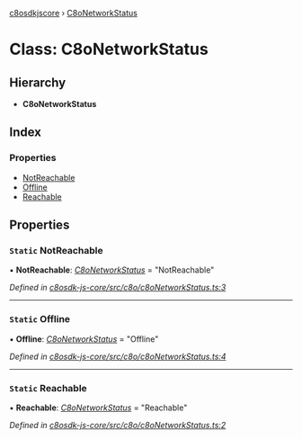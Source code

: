 [c8osdkjscore](../README.md) › [C8oNetworkStatus](c8onetworkstatus.md)

# Class: C8oNetworkStatus

## Hierarchy

* **C8oNetworkStatus**

## Index

### Properties

* [NotReachable](c8onetworkstatus.md#static-notreachable)
* [Offline](c8onetworkstatus.md#static-offline)
* [Reachable](c8onetworkstatus.md#static-reachable)

## Properties

### `Static` NotReachable

▪ **NotReachable**: *[C8oNetworkStatus](c8onetworkstatus.md)* = "NotReachable"

*Defined in [c8osdk-js-core/src/c8o/c8oNetworkStatus.ts:3](https://github.com/convertigo/c8osdk-angular/blob/06c72df/src/c8o/c8oNetworkStatus.ts#L3)*

___

### `Static` Offline

▪ **Offline**: *[C8oNetworkStatus](c8onetworkstatus.md)* = "Offline"

*Defined in [c8osdk-js-core/src/c8o/c8oNetworkStatus.ts:4](https://github.com/convertigo/c8osdk-angular/blob/06c72df/src/c8o/c8oNetworkStatus.ts#L4)*

___

### `Static` Reachable

▪ **Reachable**: *[C8oNetworkStatus](c8onetworkstatus.md)* = "Reachable"

*Defined in [c8osdk-js-core/src/c8o/c8oNetworkStatus.ts:2](https://github.com/convertigo/c8osdk-angular/blob/06c72df/src/c8o/c8oNetworkStatus.ts#L2)*
